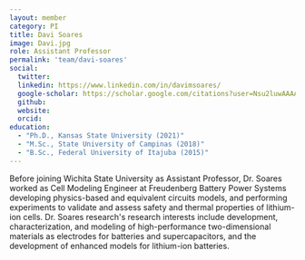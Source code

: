 ```yaml
---
layout: member
category: PI
title: Davi Soares
image: Davi.jpg
role: Assistant Professor
permalink: 'team/davi-soares'
social:
  twitter:
  linkedin: https://www.linkedin.com/in/davimsoares/
  google-scholar: https://scholar.google.com/citations?user=Nsu2luwAAAAJ
  github:
  website:
  orcid:
education:
  - "Ph.D., Kansas State University (2021)"
  - "M.Sc., State University of Campinas (2018)"
  - "B.Sc., Federal University of Itajuba (2015)"
---
```


Before joining Wichita State University as Assistant Professor, Dr. Soares worked as Cell Modeling Engineer at Freudenberg Battery Power Systems developing physics-based and  equivalent circuits models, and performing experiments to validate and assess safety and thermal properties of lithium-ion cells. Dr. Soares research's research interests include development, characterization, and modeling of high-performance two-dimensional materials as electrodes for batteries and supercapacitors, and the development of enhanced models for lithium-ion batteries.